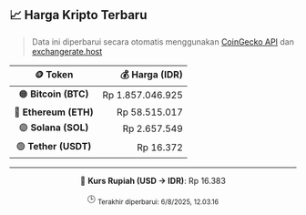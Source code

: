 

<!-- HARGA_KRIPTO -->
## 📈 Harga Kripto Terbaru

> Data ini diperbarui secara otomatis menggunakan [CoinGecko API](https://www.coingecko.com/) dan [exchangerate.host](https://exchangerate.host/)

<div align="center">

| 🪙 Token | 💰 Harga (IDR) |
|:------:|---------------:|
| 🟠 **Bitcoin (BTC)**   | Rp 1.857.046.925 |
| 🔵 **Ethereum (ETH)**  | Rp 58.515.017 |
| 🟣 **Solana (SOL)**    | Rp 2.657.549 |
| 🟢 **Tether (USDT)**   | Rp 16.372 |

---

💱 **Kurs Rupiah (USD → IDR)**: Rp 16.383

🕒 <sub>Terakhir diperbarui: 6/8/2025, 12.03.16</sub>

</div>
<!-- /HARGA_KRIPTO -->